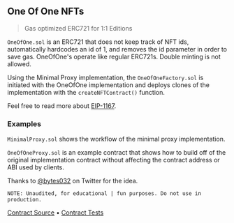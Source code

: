## One Of One NFTs

> Gas optimized ERC721 for 1:1 Editions

`OneOfOne.sol` is an ERC721 that does not keep track of NFT ids, automatically hardcodes an id of 1, and removes the id parameter in order to save gas. OneOfOne's operate like regular ERC721s. Double minting is not allowed.

Using the Minimal Proxy implementation, the `OneOfOneFactory.sol` is initiated with the OneOfOne implementation and deploys clones of the implementation with the `createNFTContract()` function.

Feel free to read more about [EIP-1167](https://eips.ethereum.org/EIPS/eip-1167).

### Examples

`MinimalProxy.sol` shows the workflow of the minimal proxy implementation.

`OneOfOneProxy.sol` is an example contract that shows how to build off of the original implementation contract without affecting the contract address or ABI used by clients.

Thanks to [@bytes032](https://twitter.com/bytes032/status/1626253169960394754?s=20) on Twitter for the idea.

    NOTE: Unaudited, for educational | fun purposes. Do not use in production.

[Contract Source](src/proxy) • [Contract Tests](test)
